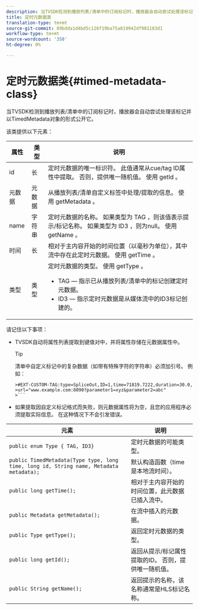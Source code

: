 ```yaml
---
description: 当TVSDK检测到播放列表/清单中的订阅标记时，播放器会自动尝试处理该标记并以TimedMetadata对象的形式公开它。
title: 定时元数据类
translation-type: tm+mt
source-git-commit: 89bdda1d4bd5c126f19ba75a819942df901183d1
workflow-type: tm+mt
source-wordcount: '358'
ht-degree: 0%

---
```



# 定时元数据类{#timed-metadata-class}

当TVSDK检测到播放列表/清单中的订阅标记时，播放器会自动尝试处理该标记并以TimedMetadata对象的形式公开它。

该类提供以下元素：

<table id="table_FFC56AC5B1E04DA99C9309C0223ABA90"> 
 <thead> 
  <tr> 
   <th colname="col1" class="entry"> 属性 </th> 
   <th colname="col02" class="entry"> 类型 </th> 
   <th colname="col2" class="entry"> 说明 </th> 
  </tr> 
 </thead>
 <tbody> 
  <tr> 
   <td colname="col1"> <span class="codeph"> id  </span> </td> 
   <td colname="col02"> 长 </td> 
   <td colname="col2"> 定时元数据的唯一标识符。 此值通常从cue/tag ID属性中提取。 否则，提供唯一随机值。 使用<span class="codeph"> getId </span>。 </td> 
  </tr> 
  <tr> 
   <td colname="col1"> <span class="codeph"> 元数据  </span> </td> 
   <td colname="col02"> 元数据 </td> 
   <td colname="col2"> 从播放列表/清单自定义标签中处理/提取的信息。 使用<span class="codeph"> getMetadata </span>。 </td> 
  </tr> 
  <tr> 
   <td colname="col1"> <span class="codeph"> name </span> </td> 
   <td colname="col02"> 字符串 </td> 
   <td colname="col2"> 定时元数据的名称。 如果类型为<span class="codeph"> TAG </span>，则该值表示提示/标记名称。 如果类型为<span class="codeph"> ID3 </span>，则为null。 使用<span class="codeph"> getName </span>。 </td> 
  </tr> 
  <tr> 
   <td colname="col1"> <span class="codeph"> 时间  </span> </td> 
   <td colname="col02"> 长 </td> 
   <td colname="col2"> 相对于主内容开始的时间位置（以毫秒为单位），其中流中存在此定时元数据。 使用<span class="codeph"> getTime </span>。 </td> 
  </tr> 
  <tr> 
   <td colname="col1"> <span class="codeph"> 类型  </span> </td> 
   <td colname="col02"> 类型 </td> 
   <td colname="col2"> 定时元数据的类型。 使用<span class="codeph"> getType </span>。 
    <ul id="ul_70FBFB33E9F846D8B38592560CCE9560"> 
     <li id="li_739D30561BFB4D9B97DF212E4880BA2C">TAG — 指示已从播放列表/清单中的标记创建定时元数据。 </li> 
     <li id="li_E785E1DEF1CC4D9DBE7764E5D05EFAFC">ID3 — 指示定时元数据是从媒体流中的ID3标记创建的。 </li> 
    </ul> </td> 
  </tr> 
 </tbody> 
</table>

<!--<a id="section_737CC47997F74F80A3C5C6171ADE120E"></a>-->

请记住以下事项：

* TVSDK自动将属性列表提取到键值对中，并将属性存储在元数据属性中。

   >[!TIP]
   >
   >清单中自定义标记中的复杂数据（如带有特殊字符的字符串）必须加引号。 例如：
   >
   >
   ```
   >#EXT-CUSTOM-TAG:type=SpliceOut,ID=1,time=71819.7222,duration=30.0, 
   >url="www.example.com:8090?parameter1=xyz&parameter2=abc"
   >```

* 如果提取因自定义标记格式而失败，则元数据属性将为空，且您的应用程序必须提取实际信息。 在这种情况下不会引发错误。

| 元素 | 说明 |
|---|---|
| `public enum Type { TAG, ID3}` | 定时元数据的可能类型。 |
| `public TimedMetadata(Type type, long time, long id, String name, Metadata metadata);` | 默认构造函数（time是本地流时间）。 |
| `public long getTime();` | 相对于主内容开始的时间位置，此元数据已插入流中。 |
| `public Metadata getMetadata();` | 在流中插入的元数据。 |
| `public Type getType();` | 返回定时元数据的类型。 |
| `public long getId();` | 返回从提示/标记属性提取的ID。 否则，提供唯一随机值。 |
| `public String getName();` | 返回提示的名称，该名称通常是HLS标记名称。 |

